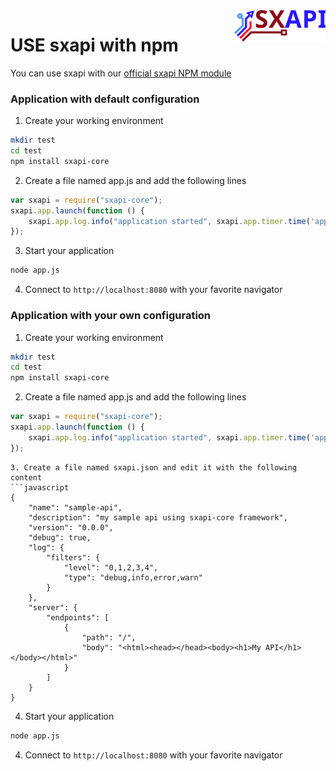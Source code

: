 <img align="right" height="50" src="https://raw.githubusercontent.com/startxfr/sxapi-core/v0.0.66-docker/docs/assets/logo.svg?sanitize=true">

# USE sxapi with npm

You can use sxapi with our 
[official sxapi NPM module](https://www.npmjs.com/package/sxapi-core)

### Application with default configuration

1. Create your working environment
```bash
mkdir test
cd test
npm install sxapi-core
```

2. Create a file named app.js and add the following lines
```javascript
var sxapi = require("sxapi-core");
sxapi.app.launch(function () {
    sxapi.app.log.info("application started", sxapi.app.timer.time('app'));
});
```

3. Start your application
```bash
node app.js
```

4. Connect to `http://localhost:8080` with your favorite navigator



### Application with your own configuration

1. Create your working environment
```bash
mkdir test
cd test
npm install sxapi-core
```

2. Create a file named app.js and add the following lines
```javascript
var sxapi = require("sxapi-core");
sxapi.app.launch(function () {
    sxapi.app.log.info("application started", sxapi.app.timer.time('app'));
});
```

```
3. Create a file named sxapi.json and edit it with the following content
```javascript
{
    "name": "sample-api",
    "description": "my sample api using sxapi-core framework",
    "version": "0.0.0",
    "debug": true,
    "log": {
        "filters": {
            "level": "0,1,2,3,4",
            "type": "debug,info,error,warn"
        }
    },
    "server": {
        "endpoints": [
            {
                "path": "/",
                "body": "<html><head></head><body><h1>My API</h1></body></html>"
            }
        ]
    }
}
```

4. Start your application
```bash
node app.js
```

4. Connect to `http://localhost:8080` with your favorite navigator


